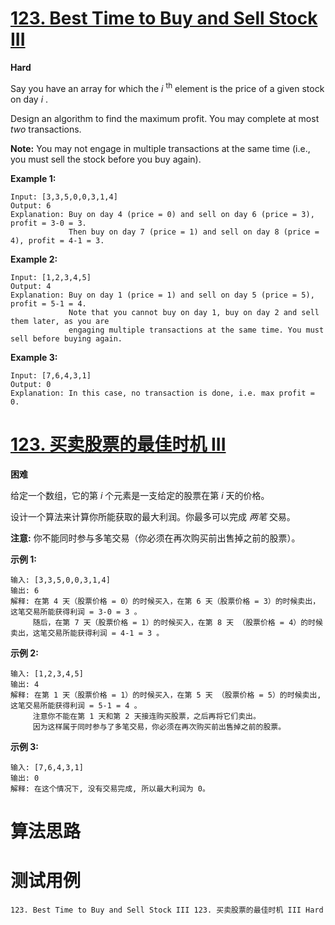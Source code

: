 # [123. Best Time to Buy and Sell Stock III][enTitle]

**Hard**

Say you have an array for which the  *i* <sup>th</sup> element is the price of a given stock on day  *i* .

Design an algorithm to find the maximum profit. You may complete at most  *two*  transactions.

**Note:** You may not engage in multiple transactions at the same time (i.e., you must sell the stock before you buy again).

**Example 1:** 

```
Input: [3,3,5,0,0,3,1,4]
Output: 6
Explanation: Buy on day 4 (price = 0) and sell on day 6 (price = 3), profit = 3-0 = 3.
             Then buy on day 7 (price = 1) and sell on day 8 (price = 4), profit = 4-1 = 3.
```

**Example 2:** 

```
Input: [1,2,3,4,5]
Output: 4
Explanation: Buy on day 1 (price = 1) and sell on day 5 (price = 5), profit = 5-1 = 4.
             Note that you cannot buy on day 1, buy on day 2 and sell them later, as you are
             engaging multiple transactions at the same time. You must sell before buying again.

```

**Example 3:** 

```
Input: [7,6,4,3,1]
Output: 0
Explanation: In this case, no transaction is done, i.e. max profit = 0.
```


# [123. 买卖股票的最佳时机 III][cnTitle]

**困难**

给定一个数组，它的第 *i*  个元素是一支给定的股票在第  *i* 天的价格。

设计一个算法来计算你所能获取的最大利润。你最多可以完成  *两笔* 交易。

**注意:**  你不能同时参与多笔交易（你必须在再次购买前出售掉之前的股票）。

**示例 1:** 

```
输入: [3,3,5,0,0,3,1,4]
输出: 6
解释: 在第 4 天（股票价格 = 0）的时候买入，在第 6 天（股票价格 = 3）的时候卖出，这笔交易所能获得利润 = 3-0 = 3 。
     随后，在第 7 天（股票价格 = 1）的时候买入，在第 8 天 （股票价格 = 4）的时候卖出，这笔交易所能获得利润 = 4-1 = 3 。
```

**示例 2:** 

```
输入: [1,2,3,4,5]
输出: 4
解释: 在第 1 天（股票价格 = 1）的时候买入，在第 5 天 （股票价格 = 5）的时候卖出, 这笔交易所能获得利润 = 5-1 = 4 。   
     注意你不能在第 1 天和第 2 天接连购买股票，之后再将它们卖出。   
     因为这样属于同时参与了多笔交易，你必须在再次购买前出售掉之前的股票。

```

**示例 3:** 

```
输入: [7,6,4,3,1] 
输出: 0 
解释: 在这个情况下, 没有交易完成, 所以最大利润为 0。
```




# 算法思路

# 测试用例
```
123. Best Time to Buy and Sell Stock III 123. 买卖股票的最佳时机 III Hard
```

[enTitle]: https://leetcode.com/problems/best-time-to-buy-and-sell-stock-iii/
[cnTitle]: https://leetcode-cn.com/problems/best-time-to-buy-and-sell-stock-iii/
